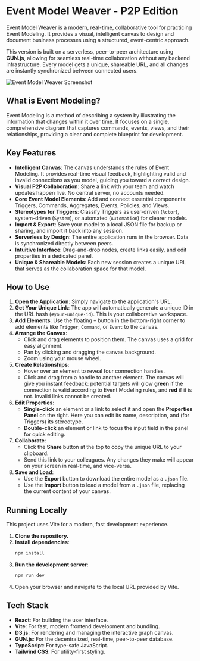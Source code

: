 # Event Model Weaver - P2P Edition

Event Model Weaver is a modern, real-time, collaborative tool for practicing Event Modeling. It provides a visual, intelligent canvas to design and document business processes using a structured, event-centric approach.

This version is built on a serverless, peer-to-peer architecture using **GUN.js**, allowing for seamless real-time collaboration without any backend infrastructure. Every model gets a unique, shareable URL, and all changes are instantly synchronized between connected users.

![Event Model Weaver Screenshot](https://i.imgur.com/gY5a2Qc.png)

## What is Event Modeling?
Event Modeling is a method of describing a system by illustrating the information that changes within it over time. It focuses on a single, comprehensive diagram that captures commands, events, views, and their relationships, providing a clear and complete blueprint for development.

## Key Features

- **Intelligent Canvas**: The canvas understands the rules of Event Modeling. It provides real-time visual feedback, highlighting valid and invalid connections as you model, guiding you toward a correct design.
- **Visual P2P Collaboration**: Share a link with your team and watch updates happen live. No central server, no accounts needed.
- **Core Event Model Elements**: Add and connect essential components: Triggers, Commands, Aggregates, Events, Policies, and Views.
- **Stereotypes for Triggers**: Classify Triggers as user-driven (`Actor`), system-driven (`System`), or automated (`Automation`) for clearer models.
- **Import & Export**: Save your model to a local JSON file for backup or sharing, and import it back into any session.
- **Serverless by Design**: The entire application runs in the browser. Data is synchronized directly between peers.
- **Intuitive Interface**: Drag-and-drop nodes, create links easily, and edit properties in a dedicated panel.
- **Unique & Shareable Models**: Each new session creates a unique URL that serves as the collaboration space for that model.

## How to Use

1.  **Open the Application**: Simply navigate to the application's URL.
2.  **Get Your Unique Link**: The app will automatically generate a unique ID in the URL hash (`#your-unique-id`). This is your collaborative workspace.
3.  **Add Elements**: Use the floating `+` button in the bottom-right corner to add elements like `Trigger`, `Command`, or `Event` to the canvas.
4.  **Arrange the Canvas**:
    -   Click and drag elements to position them. The canvas uses a grid for easy alignment.
    -   Pan by clicking and dragging the canvas background.
    -   Zoom using your mouse wheel.
5.  **Create Relationships**:
    -   Hover over an element to reveal four connection handles.
    -   Click and drag from a handle to another element. The canvas will give you instant feedback: potential targets will glow **green** if the connection is valid according to Event Modeling rules, and **red** if it is not. Invalid links cannot be created.
6.  **Edit Properties**:
    -   **Single-click** an element or a link to select it and open the **Properties Panel** on the right. Here you can edit its name, description, and (for Triggers) its stereotype.
    -   **Double-click** an element or link to focus the input field in the panel for quick editing.
7.  **Collaborate**:
    -   Click the **Share** button at the top to copy the unique URL to your clipboard.
    -   Send this link to your colleagues. Any changes they make will appear on your screen in real-time, and vice-versa.
8.  **Save and Load**:
    -   Use the **Export** button to download the entire model as a `.json` file.
    -   Use the **Import** button to load a model from a `.json` file, replacing the current content of your canvas.

## Running Locally

This project uses Vite for a modern, fast development experience.

1.  **Clone the repository.**
2.  **Install dependencies**:
    ```bash
    npm install
    ```
3.  **Run the development server**:
    ```bash
    npm run dev
    ```
4.  Open your browser and navigate to the local URL provided by Vite.

## Tech Stack

-   **React**: For building the user interface.
-   **Vite**: For fast, modern frontend development and bundling.
-   **D3.js**: For rendering and managing the interactive graph canvas.
-   **GUN.js**: For the decentralized, real-time, peer-to-peer database.
-   **TypeScript**: For type-safe JavaScript.
-   **Tailwind CSS**: For utility-first styling.